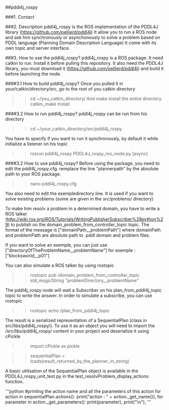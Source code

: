 ##pddl4j_rospy

###1. Contact

###2. Description
pddl4j_rospy is the ROS implementation of the PDDL4J library (https://github.com/pellierd/pddl4j)
It allow you to run a ROS node and ask him synchronously or asynchonously to solve a problem based on
PDDL language (Planning Domain Description Language)
It come with its own topic and server interface.

###3. How to use the pddl4j_rospy?
pddl4j_rospy is a ROS package. It need catkin to run.
Install it before pulling this repository.
It also need the PDDL4J library, you must download it (https://github.com/pellierd/pddl4j) and build it before
launching the node.

####3.1 How to build pddl4j_rospy?
Once you pulled it in your/catkin/directory/src, go to the root of you catkin directory
>> cd ~/you_catkin_directory/
And make install the entire directory.
>> catkin_make install

####3.2 How to run pddl4j_rospy?
pddl4j_rospy can be run from his directory
>> cd ~/your_catkin_directory/src/pddl4j_rospy

You have to specify if you want to run it synchronously, by default it while initialize a listener on his topic
>> rosrun pddl4j_rospy PDDL4J_rospy_ros_node.py [async]

####3.2 How to use pddl4j_rospy?
Before using the package, you need to edit the pddl4j_rospy.cfg.
remplace the line "plannerpath" by the absolute path to your ROS package.
>> nano pddl4j_rospy.cfg

You also need to edit the exempledirectory line. It is used if you want to solve existing problems (some are given in the src/problems/ directory)

To make him resolv a problem in a determined domain, you have to write a ROS talker (http://wiki.ros.org/ROS/Tutorials/WritingPublisherSubscriber%28python%29) 
to publish on the domain_problem_from_controller_topic topic. The format of the message is ["domainPath__problemPath"] where domainPath and problemPath are absolute path to .pddl domain and problem files. 

If you want to solve an exemple, you can just use ["directoryOfTheProblemName__problemName"] for exemple : ["blocksworld__p01"]

You can also simulate a ROS talker by using rostopic
>> rostopic pub /domain_problem_from_controller_topic std_msgs/String "problemDirectory__problemName"

The pddl4j_rospy node will wait a Subscriber on his plan_from_pddl4j_topic topic to write the answer.
In order to simulate a subscribe, you can use rostopic
>> rostopic echo /plan_from_pddl4j_topic

The result is a serialized representation of a SequentialPlan (class in src/libs/pddl4j_rospy/). To use it as an object you will
need to import the /src/libs/pddl4j_rospy/ content in your project and deserialize it using cPickle
>> import cPickle as pickle

>> sequentialPlan = loads(result_returned_by_the_planner_in_string)

A basic utilisation of the SequentialPlan object is available in the PDDL4J_rospy_unit_test.py 
in the test_resolvProblem_display_actions function.

'''python
#printing the action name and all the parameters of this action
for action in sequentialPlan.actions():
	print("action : " + action._get_name()),
	for parameter in action._get_parameters():
		print(parameter),
	print("\n"),
'''

